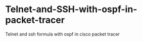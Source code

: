 # Telnet-and-SSH-with-ospf-in-packet-tracer
Telnet and ssh formula with ospf in cisco packet tracer
